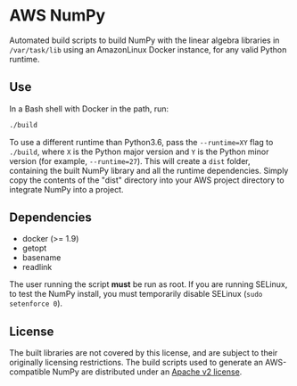 # AWS NumPy

Automated build scripts to build NumPy with the linear algebra libraries in `/var/task/lib` using an AmazonLinux Docker instance, for any valid Python runtime.

## Use

In a Bash shell with Docker in the path, run:

```bash
./build
```

To use a different runtime than Python3.6, pass the `--runtime=XY` flag to `./build`, where `X` is the Python major version and `Y` is the Python minor version (for example, `--runtime=27`). This will create a `dist` folder, containing the built NumPy library and all the runtime dependencies. Simply copy the contents of the "dist" directory into your AWS project directory to integrate NumPy into a project.

## Dependencies

- docker (>= 1.9)
- getopt
- basename
- readlink

The user running the script **must** be run as root. If you are running SELinux, to test the NumPy install, you must temporarily disable SELinux (`sudo setenforce 0`).

## License

The built libraries are not covered by this license, and are subject to their originally licensing restrictions. The build scripts used to generate an AWS-compatible NumPy are distributed under an [Apache v2 license](/LICENSE).
